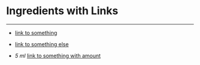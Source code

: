 # Ingredients with Links

---

- [link to something](./another_recipe.md)

- [link to something else](http://example.org)

- *5 ml* [link to something with amount](http://example.org)
